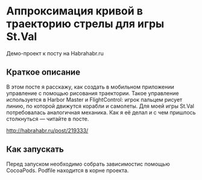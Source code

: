 Аппроксимация кривой в траекторию стрелы для игры St.Val
========================================================

Демо-проект к посту на Habrahabr.ru

Краткое описание
----------------

В этом посте я расскажу, как создать в мобильном приложении управление c помощью рисования траектории. Такое управление используется в Harbor Master и FlightControl: игрок пальцем рисует линию, по которой движутся корабли и самолеты. Для моей игры St.Val потребовалась аналогичная механика. Как я её делал и с чем пришлось столкнуться — читайте в посте.

http://habrahabr.ru/post/219333/ 


Как запускать
-------------
Перед запуском необходимо собрать зависимостис помощью CocoaPods. Podfile находится в корне проекта.